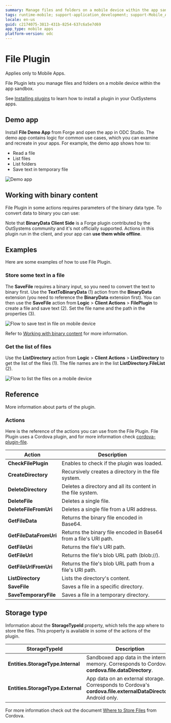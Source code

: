 ```yaml
---
summary: Manage files and folders on a mobile device within the app sandbox.
tags: runtime-mobile; support-application_development; support-Mobile_Apps;
locale: en-us
guid: c2174075-3813-431b-8254-637c6a5e7d69
app_type: mobile apps
platform-version: odc
---
```


# File Plugin

<div class="info" markdown="1">

Applies only to Mobile Apps.

</div>

File Plugin lets you manage files and folders on a mobile device within the app sandbox.

<div class="info" markdown="1">

See [Installing plugins](../intro.md) to learn how to install a plugin in your OutSystems apps.

</div>

## Demo app

Install **File Demo App** from Forge and open the app in ODC Studio. The demo app contains logic for common use cases, which you can examine and recreate in your apps. For example, the demo app shows how to:

* Read a file
* List files
* List folders
* Save text in temporary file

![Demo app](images/sample-app.png)

## Working with binary content

File Plugin in some actions requires parameters of the binary data type. To convert data to binary you can use:

Note that **BinaryData Client Side** is a Forge plugin contributed by the OutSystems community and it's not officially supported. Actions in this plugin run in the client, and your app can **use them while offline**.

## Examples

Here are some examples of how to use File Plugin.

### Store some text in a file

The **SaveFile** requires a binary input, so you need to convert the text to binary first. Use the **TextToBinaryData** (1) action from the **BinaryData** extension (you need to reference the **BinaryData** extension first). You can then use the **SaveFile** action from **Logic** > **Client Actions** > **FilePlugin** to create a file and save text (2). Set the file name and the path in the properties (3).

![Flow to save text in file on mobile device](images/save-text-in-file-mobile-ss.png)

<div class="info" markdown="1">

Refer to [Working with binary content](#working-with-binary-content) for more information.

</div>

### Get the list of files

Use the **ListDirectory** action from **Logic** > **Client Actions** > **ListDirectory** to get the list of the files (1). The file names are in the list **ListDirectory.FileList** (2).

![Flow to list the files on a mobile device](images/list-files-mobile-ss.png)

## Reference

More information about parts of the plugin.

### Actions

Here is the reference of the actions you can use from the File Plugin. File Plugin uses a Cordova plugin, and for more information check [cordova-plugin-file](https://github.com/OutSystems/cordova-plugin-file).

| Action                 | Description                                                       |
| ---------------------- | ----------------------------------------------------------------- |
| **CheckFilePlugin**    | Enables to check if the plugin was loaded.                        |
| **CreateDirectory**    | Recursively creates a directory in the file system.               |
| **DeleteDirectory**    | Deletes a directory and all its content in the file system.       |
| **DeleteFile**         | Deletes a single file.                                            |
| **DeleteFileFromUri**  | Deletes a single file from a URI address.                         |
| **GetFileData**        | Returns the binary file encoded in Base64.                        |
| **GetFileDataFromUri** | Returns the binary file encoded in Base64 from a file's URI path. |
| **GetFileUri**         | Returns the file's URI path.                                      |
| **GetFileUrl**         | Returns the file's blob URL path (blob://).                       |
| **GetFileUrlFromUri**  | Returns the file's blob URL path from a file's URI path.          |
| **ListDirectory**      | Lists the directory's content.                                    |
| **SaveFile**           | Saves a file in a specific directory.                             |
| **SaveTemporaryFile**  | Saves a file in a temporary directory.                            |

## Storage type

Information about the **StorageTypeId** property, which tells the app where to store the files. This property is available in some of the actions of the plugin. 

| StorageTypeId                     | Description                                                                                                     |
| --------------------------------- | --------------------------------------------------------------------------------------------------------------- |
| **Entities.StorageType.Internal** | Sandboxed app data in the internal memory. Corresponds to Cordova's **cordova.file.dataDirectory**.             |
| **Entities.StorageType.External** | App data on an external storage. Corresponds to Cordova's **cordova.file.externalDataDirectory**. Android only. |

For more information check out the document [Where to Store Files](https://github.com/OutSystems/cordova-plugin-file#where-to-store-files) from Cordova.
